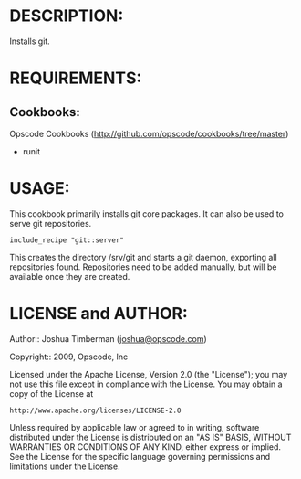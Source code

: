 # DESCRIPTION:

Installs git.

# REQUIREMENTS:

## Cookbooks:

Opscode Cookbooks (http://github.com/opscode/cookbooks/tree/master)

* runit

# USAGE:

This cookbook primarily installs git core packages. It can also be used to serve git repositories.

    include_recipe "git::server"

This creates the directory /srv/git and starts a git daemon, exporting all repositories found. Repositories need to be added manually, but will be available once they are created.

# LICENSE and AUTHOR:
      
Author:: Joshua Timberman (<joshua@opscode.com>)

Copyright:: 2009, Opscode, Inc

Licensed under the Apache License, Version 2.0 (the "License");
you may not use this file except in compliance with the License.
You may obtain a copy of the License at

    http://www.apache.org/licenses/LICENSE-2.0

Unless required by applicable law or agreed to in writing, software
distributed under the License is distributed on an "AS IS" BASIS,
WITHOUT WARRANTIES OR CONDITIONS OF ANY KIND, either express or implied.
See the License for the specific language governing permissions and
limitations under the License.
